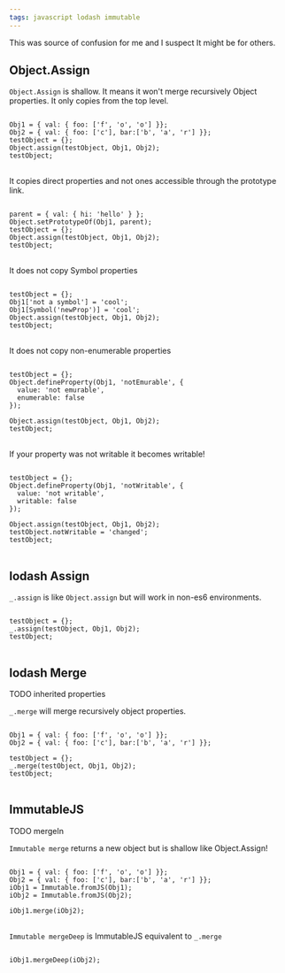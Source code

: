 ```yaml
---
tags: javascript lodash immutable
---
```


This was source of confusion for me and I suspect It might be for others.

## Object.Assign

`Object.Assign` is shallow. It means it won't merge recursively Object properties.
It only copies from the top level.
<pre>
<code class="kjs">
Obj1 = { val: { foo: ['f', 'o', 'o'] }};
Obj2 = { val: { foo: ['c'], bar:['b', 'a', 'r'] }};
testObject = {};
Object.assign(testObject, Obj1, Obj2);
testObject;
</code>
</pre>

It copies direct properties and not ones accessible through the prototype link.
<pre>
<code class="kjs">
parent = { val: { hi: 'hello' } };
Object.setPrototypeOf(Obj1, parent);
testObject = {};
Object.assign(testObject, Obj1, Obj2);
testObject;
</code>
</pre>

It does not copy Symbol properties
<pre>
<code class="kjs">
testObject = {};
Obj1['not a symbol'] = 'cool';
Obj1[Symbol('newProp')] = 'cool';
Object.assign(testObject, Obj1, Obj2);
testObject;
</code>
</pre>

It does not copy non-enumerable properties
<pre>
<code class="kjs">
testObject = {};
Object.defineProperty(Obj1, 'notEmurable', {
  value: 'not emurable',
  enumerable: false
});

Object.assign(testObject, Obj1, Obj2);
testObject;
</code>
</pre>

If your property was not writable it becomes writable!
<pre>
<code class="kjs">
testObject = {};
Object.defineProperty(Obj1, 'notWritable', {
  value: 'not writable',
  writable: false
});

Object.assign(testObject, Obj1, Obj2);
testObject.notWritable = 'changed';
testObject;
</code>
</pre>

## lodash Assign

`_.assign` is like `Object.assign` but will work in non-es6 environments.
<pre>
<code class="kjs">
testObject = {};
_.assign(testObject, Obj1, Obj2);
testObject;
</code>
</pre>

## lodash Merge

TODO inherited properties

`_.merge` will merge recursively object properties.
<pre>
<code class="kjs">
Obj1 = { val: { foo: ['f', 'o', 'o'] }};
Obj2 = { val: { foo: ['c'], bar:['b', 'a', 'r'] }};

testObject = {};
_.merge(testObject, Obj1, Obj2);
testObject;
</code>
</pre>

## ImmutableJS

TODO mergeIn

`Immutable merge` returns a new object but is shallow like Object.Assign!
<pre>
<code class="kjs">
Obj1 = { val: { foo: ['f', 'o', 'o'] }};
Obj2 = { val: { foo: ['c'], bar:['b', 'a', 'r'] }};
iObj1 = Immutable.fromJS(Obj1);
iObj2 = Immutable.fromJS(Obj2);

iObj1.merge(iObj2);
</code>
</pre>

`Immutable mergeDeep` is ImmutableJS equivalent to `_.merge`
<pre>
<code class="kjs">
iObj1.mergeDeep(iObj2);
</code>
</pre>

